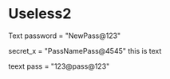 # Useless2

Text
password = "NewPass@123"


secret_x = "PassNamePass@4545"
this is text

teext
pass = "123@pass@123"
